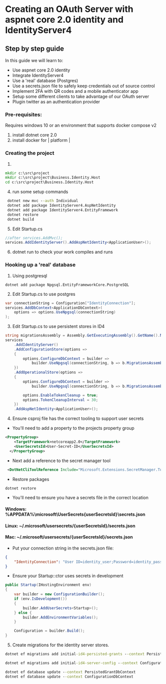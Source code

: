 # Creating an OAuth Server with aspnet core 2.0 identity and IdentityServer4
## Step by step guide

In this guide we will learn to:
- Use aspnet core 2.0 identity
- Integrate IdentityServer4
- Use a 'real' database (Postgres)
- Use a secrets.json file to safely keep credentials out of source control
- Implement 2FA with QR codes and a mobile authenticator app
- Setup some different clients to take advantage of our OAuth server
- Plugin twitter as an authentication provider

### Pre-requisites:
Requires windows 10 or an environment that supports docker compose v2
1. install dotnet core 2.0
2. install docker for | platform |


### Creating the project
1. 
```cmd
mkdir c:\src\project
mkdir c:\src\project\Business.Identity.Host
cd c:\src\project\Business.Identity.Host
```
4. run some setup commands
```cmd
 dotnet new mvc --auth Individual 
 dotnet add package IdentityServer4.AspNetIdentity
 dotnet add package IdentityServer4.EntityFramework
 dotnet restore
 dotnet build
```
5. Edit Startup.cs
```csharp
//after services.AddMvc();
services.AddIdentityServer().AddAspNetIdentity<ApplicationUser>();
```
6. dotnet run to check your work compiles and runs

### Hooking up a 'real' database
1. Using postgresql
```
dotnet add package Npgsql.EntityFrameworkCore.PostgreSQL
```
2. Edit Startup.cs to use postgres
```csharp
var connectionString = Configuration["IdentityConnection"];
services.AddDbContext<ApplicationDbContext>(
    options => options.UseNpgsql(connectionString)
);
```
3. Edit Startup.cs to use persistent stores in ID4
```csharp
string migrationsAssembly = Assembly.GetExecutingAssembly().GetName().Name;
services
    .AddIdentityServer()
    .AddConfigurationStore(options =>
    {
        options.ConfigureDbContext = builder =>
            builder.UseNpgsql(connectionString, b => b.MigrationsAssembly(migrationsAssembly));
    })
    .AddOperationalStore(options =>
    {
        options.ConfigureDbContext = builder =>
            builder.UseNpgsql(connectionString, b => b.MigrationsAssembly(migrationsAssembly));

        options.EnableTokenCleanup = true;
        options.TokenCleanupInterval = 30;
    })
    .AddAspNetIdentity<ApplicationUser>();
```
4. Ensure csproj file has the correct tooling to support user secrets
- You'll need to add a property to the projects property group
```xml
<PropertyGroup>
    <TargetFramework>netcoreapp2.0</TargetFramework>
    <UserSecretsId>User-Secret-ID</UserSecretsId>
  </PropertyGroup>
```
- Next add a reference to the secret manager tool
```xml
 <DotNetCliToolReference Include="Microsoft.Extensions.SecretManager.Tools" Version="2.0.0" />
```
- Restore packages
```cmd
dotnet restore
```
- You'll need to ensure you have a secrets file in the correct location
#### Windows: %APPDATA%\microsoft\UserSecrets\{userSecretsId}\secrets.json
#### Linux: ~/.microsoft/usersecrets/{userSecretsId}/secrets.json
#### Mac: ~/.microsoft/usersecrets/{userSecretsId}/secrets.json
- Put your connection string in the secrets.json file:
```json
{
    "IdentityConnection": "User ID=identity_user;Password=identity_password;Host=localhost;Port=5433;Database=identity;Pooling=true;"
}
```
- Ensure your Startup::ctor uses secrets in development
```csharp
public Startup(IHostingEnvironment env)
{
    var builder = new ConfigurationBuilder();
    if (env.IsDevelopment())
    {
        builder.AddUserSecrets<Startup>();
    } else {
        builder.AddEnvironmentVariables();
    }

    Configuration = builder.Build();
}
```
5. Create migrations for the identity server stores.
```cmd
dotnet ef migrations add initial-id4-persisted-grants --context PersistedGrantDbContext -o Data/Migrations/IdentityServer/PersistedGrantDb

dotnet ef migrations add initial-id4-server-config --context ConfigurationDbContext -o Data/Migrations/IdentityServer/ConfigurationDb

dotnet ef database update --context PersistedGrantDbContext
dotnet ef database update --context ConfigurationDbContext
```


